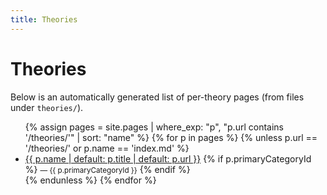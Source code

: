 ```yaml
---
title: Theories
---
```


# Theories

Below is an automatically generated list of per-theory pages (from files under `theories/`).

<ul>
{% assign pages = site.pages | where_exp: "p", "p.url contains '/theories/'" | sort: "name" %}
{% for p in pages %}
  {% unless p.url == '/theories/' or p.name == 'index.md' %}
  <li>
    <a href="{{ p.url | relative_url }}">{{ p.name | default: p.title | default: p.url }}</a>
    {% if p.primaryCategoryId %}
      <small> — {{ p.primaryCategoryId }}</small>
    {% endif %}
  </li>
  {% endunless %}
{% endfor %}
</ul>

